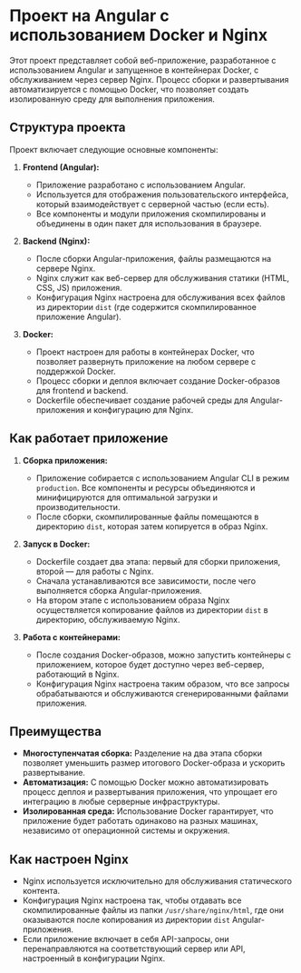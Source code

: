 ﻿# Проект на Angular с использованием Docker и Nginx

Этот проект представляет собой веб-приложение, разработанное с использованием Angular и запущенное в контейнерах Docker, с обслуживанием через сервер Nginx. Процесс сборки и развертывания автоматизируется с помощью Docker, что позволяет создать изолированную среду для выполнения приложения.

## Структура проекта

Проект включает следующие основные компоненты:

1. **Frontend (Angular):**
   - Приложение разработано с использованием Angular.
   - Используется для отображения пользовательского интерфейса, который взаимодействует с серверной частью (если есть).
   - Все компоненты и модули приложения скомпилированы и объединены в один пакет для использования в браузере.

2. **Backend (Nginx):**
   - После сборки Angular-приложения, файлы размещаются на сервере Nginx.
   - Nginx служит как веб-сервер для обслуживания статики (HTML, CSS, JS) приложения.
   - Конфигурация Nginx настроена для обслуживания всех файлов из директории `dist` (где содержится скомпилированное приложение Angular).

3. **Docker:**
   - Проект настроен для работы в контейнерах Docker, что позволяет развернуть приложение на любом сервере с поддержкой Docker.
   - Процесс сборки и деплоя включает создание Docker-образов для frontend и backend.
   - Dockerfile обеспечивает создание рабочей среды для Angular-приложения и конфигурацию для Nginx.

## Как работает приложение

1. **Сборка приложения:**
   - Приложение собирается с использованием Angular CLI в режим `production`. Все компоненты и ресурсы объединяются и минифицируются для оптимальной загрузки и производительности.
   - После сборки, скомпилированные файлы помещаются в директорию `dist`, которая затем копируется в образ Nginx.

2. **Запуск в Docker:**
   - Dockerfile создает два этапа: первый для сборки приложения, второй — для работы с Nginx.
   - Сначала устанавливаются все зависимости, после чего выполняется сборка Angular-приложения.
   - На втором этапе с использованием образа Nginx осуществляется копирование файлов из директории `dist` в директорию, обслуживаемую Nginx.

3. **Работа с контейнерами:**
   - После создания Docker-образов, можно запустить контейнеры с приложением, которое будет доступно через веб-сервер, работающий в Nginx.
   - Конфигурация Nginx настроена таким образом, что все запросы обрабатываются и обслуживаются сгенерированными файлами приложения.

## Преимущества

- **Многоступенчатая сборка:** Разделение на два этапа сборки позволяет уменьшить размер итогового Docker-образа и ускорить развертывание.
- **Автоматизация:** С помощью Docker можно автоматизировать процесс деплоя и развертывания приложения, что упрощает его интеграцию в любые серверные инфраструктуры.
- **Изолированная среда:** Использование Docker гарантирует, что приложение будет работать одинаково на разных машинах, независимо от операционной системы и окружения.

## Как настроен Nginx

- Nginx используется исключительно для обслуживания статического контента.
- Конфигурация Nginx настроена так, чтобы отдавать все скомпилированные файлы из папки `/usr/share/nginx/html`, где они оказываются после копирования из директории `dist` Angular-приложения.
- Если приложение включает в себя API-запросы, они перенаправляются на соответствующий сервер или API, настроенный в конфигурации Nginx.
